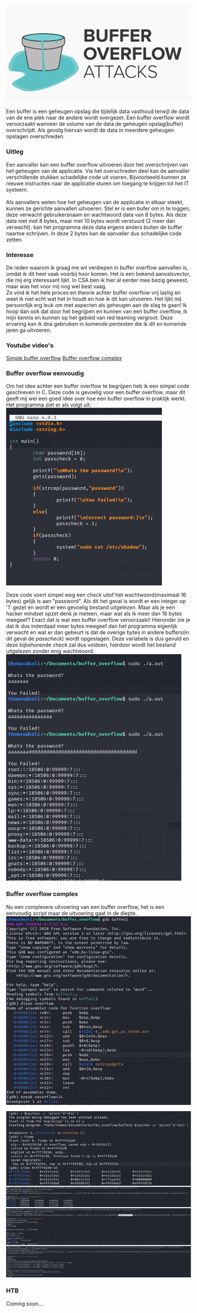 <img src="./images/buffer-overflow/home_img.PNG" alt="Buffer overflow" class="phishing_img">
<p style="margin-top: 14px;"> Een buffer is een geheugen opslag die tijdelijk data vasthoud terwijl de data van de ene plek naar de andere
wordt overgezet. Een buffer overflow wordt veroorzaakt wanneer de volume van de data de geheugen opslag(buffer) overschrijdt.
Als gevolg hiervan wordt de data in meerdere geheugen opslagen overschreden.
</p>

### Uitleg
Een aanvaller kan een buffer overflow uitvoeren door het overschrijven van het geheugen van de applicatie.
Via het overschreden deel kan de aanvaller verschillende stukken schadelijke code uit voeren. Bijvoorbeeld kunnen ze nieuwe
instructies naar de applicatie sturen om toegang te krijgen tot het IT systeem.
<br /> <br />
Als aanvallers weten hoe het geheugen van de applicatie in elkaar steekt, kunnen ze gerichte aanvallen uitvoeren. 
Stel er is een bufer om in te loggen, deze verwacht gebruikersnaam en wachtwoord data van 8 bytes.
Als deze data niet met 8 bytes, maar met 10 bytes wordt verstuurd (2 meer dan verwacht). kan het programma deze data ergens anders buiten de buffer naartoe schrijven.
In deze 2 bytes kan de aanvaller dus schadelijke code zetten.

### Interesse
De reden waarom ik graag me wil verdiepen in buffer overflow aanvallen is, omdat ik dit heel vaak voorbij hoor komen. Het is een bekend aanvalsvector,
die mij erg interessant lijkt. In CSA ben ik hier al eerder mee bezig geweest, maar was het voor mij nog wel best vaag. <br />
Zo vind ik het hele proces en theorie achter buffer overflow vrij lastig en weet ik niet echt wat het in houdt en hoe ik dit kan uitvoeren.
Het lijkt mij persoonlijk erg leuk om met aspecten als geheugen aan de slag te gaan!
Ik hoop dan ook dat door het begrijpen en kunnen van een buffer overflow, ik mijn kennis en kunnen op het gebied van red teaming vergroot. 
Deze ervaring kan ik dna gebruiken in komende pentesten die ik dit en komende jaren ga uitvoeren.

### Youtube video's
[Simple buffer overflow](https://www.youtube.com/watch?v=B4v56Ns3QhQ&ab_channel=JamesLyne)
[Buffer overflow complex](https://www.youtube.com/watch?v=Rg_h-XIJ1c4&ab_channel=LiveOverflow)

### Buffer overflow eenvoudig
Om het idee achter een buffer overflow te begrijpen heb ik een simpel code geschreven in C. Deze code is gevoelig voor een buffer overflow,
 maar dit geeft mij wel een goed idee over hoe een buffer overflow in praktijk werkt.
 <br /> Het programma ziet er als volgt uit:
 <img src="./images/buffer-overflow/simple_buffer_overflow_c_code.PNG" alt="Buffer overflow simple code" class="phish_img">
 
 Deze code voert simpel weg een check uitof het wachtwoord(maximaal 16 bytes) gelijk is aan "password". Als dit het geval is wordt er een integer
 op '1' gezet en wordt er een gevoelig bestand uitgelezen. Maar als je een hacker mindset opzet denk je meteen, maar wat als ik meer dan 16 bytes meegeef?
 Exact dat is wat een buffer overflow veroorzaakt! Hieronder zie je dat ik dus inderdaad meer bytes meegeef dan het programma eigenlijk verwacht en wat
 er dan gebeurt is dat de overige bytes in andere buffers(in dit geval de *passcheck*) wordt opgeslagen. Deze variabele is dus gevuld en deze bijbehorende check
 zal dus voldoen, hierdoor wordt het bestand uitgelezen zonder enig wachtwoord.
  <img src="./images/buffer-overflow/simple_buffer_overflow.PNG" alt="Buffer overflow simple code" class="phish_img">
  
### Buffer overflow complex
Nu een complexere uitvoering van een buffer overflow, het is een eenvoudig script maar de uitvoering gaat in de diepte.
 <img src="./images/buffer-overflow/complex/breakpoint.PNG" alt="Buffer overflow simple code" class="phish_img">

 <img src="./images/buffer-overflow/complex/63bytes.PNG" alt="Buffer overflow simple code" class="phish_img">
 
 <img src="./images/buffer-overflow/complex/shell_one.PNG" alt="Buffer overflow simple code" class="phish_img">

 <img src="./images/buffer-overflow/complex/watch.PNG" alt="Buffer overflow simple code" class="phish_img">

 <img src="./images/buffer-overflow/complex/shell.PNG" alt="Buffer overflow simple code" class="phish_img">



### HTB
Coming soon....



